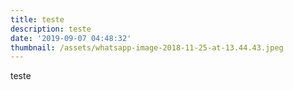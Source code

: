 ```yaml
---
title: teste
description: teste
date: '2019-09-07 04:48:32'
thumbnail: /assets/whatsapp-image-2018-11-25-at-13.44.43.jpeg
---
```

teste
